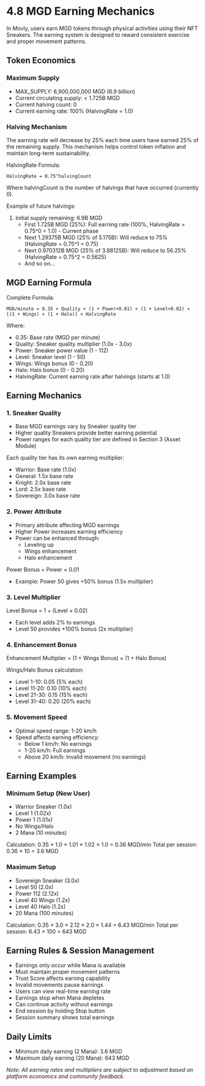 # 4.8 MGD Earning Mechanics

In Movly, users earn MGD tokens through physical activities using their NFT Sneakers. The earning system is designed to reward consistent exercise and proper movement patterns.

## Token Economics

### Maximum Supply
- MAX_SUPPLY: 6,900,000,000 MGD (6.9 billion)
- Current circulating supply: < 1.725B MGD
- Current halving count: 0
- Current earning rate: 100% (HalvingRate = 1.0)

### Halving Mechanism
The earning rate will decrease by 25% each time users have earned 25% of the remaining supply. This mechanism helps control token inflation and maintain long-term sustainability.

HalvingRate Formula:
```
HalvingRate = 0.75^halvingCount
```
Where halvingCount is the number of halvings that have occurred (currently 0).

Example of future halvings:
1. Initial supply remaining: 6.9B MGD
   - First 1.725B MGD (25%): Full earning rate (100%, HalvingRate = 0.75^0 = 1.0) - Current phase
   - Next 1.29375B MGD (25% of 5.175B): Will reduce to 75% (HalvingRate = 0.75^1 = 0.75)
   - Next 0.970312B MGD (25% of 3.88125B): Will reduce to 56.25% (HalvingRate = 0.75^2 = 0.5625)
   - And so on...

## MGD Earning Formula

Complete Formula:
```
MGD/minute = 0.35 × Quality × (1 + Power×0.01) × (1 + Level×0.02) × [(1 + Wings) × (1 + Halo)] × HalvingRate
```

Where:
- 0.35: Base rate (MGD per minute)
- Quality: Sneaker quality multiplier (1.0x - 3.0x)
- Power: Sneaker power value (1 - 112)
- Level: Sneaker level (1 - 50)
- Wings: Wings bonus (0 - 0.20)
- Halo: Halo bonus (0 - 0.20)
- HalvingRate: Current earning rate after halvings (starts at 1.0)

## Earning Mechanics

### 1. Sneaker Quality
- Base MGD earnings vary by Sneaker quality tier
- Higher quality Sneakers provide better earning potential
- Power ranges for each quality tier are defined in Section 3 (Asset Module)

Each quality tier has its own earning multiplier:
- Warrior: Base rate (1.0x)
- General: 1.5x base rate
- Knight: 2.0x base rate
- Lord: 2.5x base rate
- Sovereign: 3.0x base rate

### 2. Power Attribute
- Primary attribute affecting MGD earnings
- Higher Power increases earning efficiency
- Power can be enhanced through:
  - Leveling up
  - Wings enhancement
  - Halo enhancement

Power Bonus = Power × 0.01
- Example: Power 50 gives +50% bonus (1.5x multiplier)

### 3. Level Multiplier
Level Bonus = 1 + (Level × 0.02)
- Each level adds 2% to earnings
- Level 50 provides +100% bonus (2x multiplier)

### 4. Enhancement Bonus
Enhancement Multiplier = (1 + Wings Bonus) × (1 + Halo Bonus)

Wings/Halo Bonus calculation:
- Level 1-10: 0.05 (5% each)
- Level 11-20: 0.10 (10% each)
- Level 21-30: 0.15 (15% each)
- Level 31-40: 0.20 (20% each)

### 5. Movement Speed
- Optimal speed range: 1-20 km/h
- Speed affects earning efficiency:
  - Below 1 km/h: No earnings
  - 1-20 km/h: Full earnings
  - Above 20 km/h: Invalid movement (no earnings)

## Earning Examples

### Minimum Setup (New User)
- Warrior Sneaker (1.0x)
- Level 1 (1.02x)
- Power 1 (1.01x)
- No Wings/Halo
- 2 Mana (10 minutes)

Calculation:
0.35 × 1.0 × 1.01 × 1.02 × 1.0 = 0.36 MGD/min
Total per session: 0.36 × 10 = 3.6 MGD

### Maximum Setup
- Sovereign Sneaker (3.0x)
- Level 50 (2.0x)
- Power 112 (2.12x)
- Level 40 Wings (1.2x)
- Level 40 Halo (1.2x)
- 20 Mana (100 minutes)

Calculation:
0.35 × 3.0 × 2.12 × 2.0 × 1.44 = 6.43 MGD/min
Total per session: 6.43 × 100 = 643 MGD

## Earning Rules & Session Management
- Earnings only occur while Mana is available
- Must maintain proper movement patterns
- Trust Score affects earning capability
- Invalid movements pause earnings
- Users can view real-time earning rate
- Earnings stop when Mana depletes
- Can continue activity without earnings
- End session by holding Stop button
- Session summary shows total earnings

## Daily Limits
- Minimum daily earning (2 Mana): 3.6 MGD
- Maximum daily earning (20 Mana): 643 MGD

*Note: All earning rates and multipliers are subject to adjustment based on platform economics and community feedback.*
